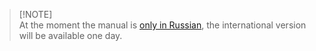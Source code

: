 > [!NOTE]\
> At the moment the manual is [only in Russian](https://github.com/d3adwolf/kubernetes-in-lxc-on-proxmox/blob/main/README_RU.md), the international version will be available one day.
